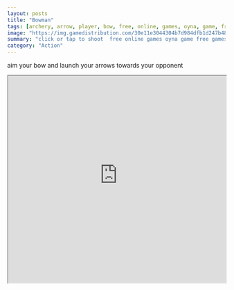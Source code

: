 ```yaml
---
layout: posts
title: "Bowman"
tags: [archery, arrow, player, bow, free, online, games, oyna, game, free, games, play, play, games]
image: "https://img.gamedistribution.com/30e11e3044304b7d984dfb1d247b480d.jpg"
summary: "click or tap to shoot  free online games oyna game free games play play games"
category: "Action"
---
```


aim your bow and launch your arrows towards your opponent

<iframe width="100%" height="480px;" src="https://html5.gamedistribution.com/30e11e3044304b7d984dfb1d247b480d/"></iframe>